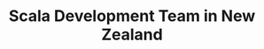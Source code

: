 ---
title: Scala Development Team in New Zealand
permalink: /landings/scala-developer-new-zealand
technology: Scala
location: New Zealand
---
